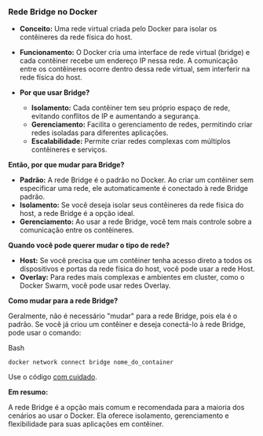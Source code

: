 ### Rede Bridge no Docker

- **Conceito:** Uma rede virtual criada pelo Docker para isolar os contêineres da rede física do host.
    
- **Funcionamento:** O Docker cria uma interface de rede virtual (bridge) e cada contêiner recebe um endereço IP nessa rede. A comunicação entre os contêineres ocorre dentro dessa rede virtual, sem interferir na rede física do host.
    
- **Por que usar Bridge?**
    
    - **Isolamento:** Cada contêiner tem seu próprio espaço de rede, evitando conflitos de IP e aumentando a segurança.
    - **Gerenciamento:** Facilita o gerenciamento de redes, permitindo criar redes isoladas para diferentes aplicações.
    - **Escalabilidade:** Permite criar redes complexas com múltiplos contêineres e serviços.

**Então, por que mudar para Bridge?**

- **Padrão:** A rede Bridge é o padrão no Docker. Ao criar um contêiner sem especificar uma rede, ele automaticamente é conectado à rede Bridge padrão.
- **Isolamento:** Se você deseja isolar seus contêineres da rede física do host, a rede Bridge é a opção ideal.
- **Gerenciamento:** Ao usar a rede Bridge, você tem mais controle sobre a comunicação entre os contêineres.

**Quando você pode querer mudar o tipo de rede?**

- **Host:** Se você precisa que um contêiner tenha acesso direto a todos os dispositivos e portas da rede física do host, você pode usar a rede Host.
- **Overlay:** Para redes mais complexas e ambientes em cluster, como o Docker Swarm, você pode usar redes Overlay.

**Como mudar para a rede Bridge?**

Geralmente, não é necessário "mudar" para a rede Bridge, pois ela é o padrão. Se você já criou um contêiner e deseja conectá-lo à rede Bridge, pode usar o comando:

Bash

```
docker network connect bridge nome_do_container
```

Use o código [com cuidado](/faq#coding).

**Em resumo:**

A rede Bridge é a opção mais comum e recomendada para a maioria dos cenários ao usar o Docker. Ela oferece isolamento, gerenciamento e flexibilidade para suas aplicações em contêiner.